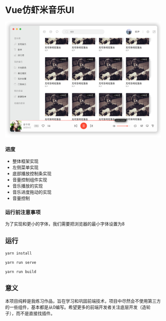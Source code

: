 # Vue仿虾米音乐UI

![](https://raw.githubusercontent.com/pumelotea/xiami-musik/master/doc/pic/1.png)

### 进度
- 整体框架实现
- 左侧菜单实现
- 底部播放控制条实现
- 音量控制组件实现
- 音乐播放的实现
- 音乐进度拖动的实现
- 音量控制


### 运行前注意事项
为了实现和更小的字体，我们需要把浏览器的最小字体设置为8

## 运行
```
yarn install
```
```
yarn run serve
```
```
yarn run build
```

## 意义
本项目纯粹是我练习作品，旨在学习和巩固前端技术，项目中尽然会不使用第三方的一些组件，基本都是从0编写。希望更多的前端开发者关注底层开发（造轮子），而不是直接找插件。

